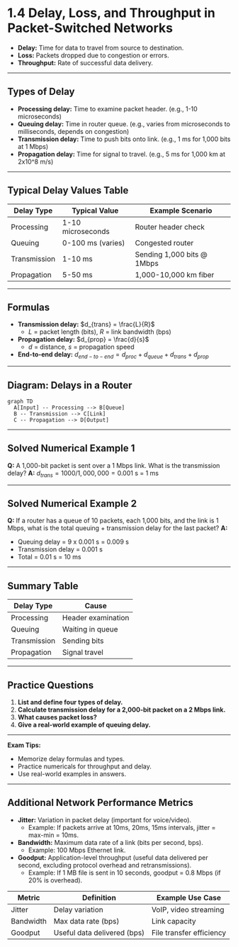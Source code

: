 # 1.4 Delay, Loss, and Throughput in Packet-Switched Networks

- **Delay:** Time for data to travel from source to destination.
- **Loss:** Packets dropped due to congestion or errors.
- **Throughput:** Rate of successful data delivery.

---

## Types of Delay
- **Processing delay:** Time to examine packet header. (e.g., 1-10 microseconds)
- **Queuing delay:** Time in router queue. (e.g., varies from microseconds to milliseconds, depends on congestion)
- **Transmission delay:** Time to push bits onto link. (e.g., 1 ms for 1,000 bits at 1 Mbps)
- **Propagation delay:** Time for signal to travel. (e.g., 5 ms for 1,000 km at 2x10^8 m/s)

---

## Typical Delay Values Table
| Delay Type    | Typical Value         | Example Scenario           |
|---------------|----------------------|---------------------------|
| Processing    | 1-10 microseconds    | Router header check       |
| Queuing       | 0-100 ms (varies)    | Congested router          |
| Transmission  | 1-10 ms              | Sending 1,000 bits @ 1Mbps|
| Propagation   | 5-50 ms              | 1,000-10,000 km fiber     |

---

## Formulas
- **Transmission delay:** $d_{trans} = \frac{L}{R}$
  - $L$ = packet length (bits), $R$ = link bandwidth (bps)
- **Propagation delay:** $d_{prop} = \frac{d}{s}$
  - $d$ = distance, $s$ = propagation speed
- **End-to-end delay:** $d_{end-to-end} = d_{proc} + d_{queue} + d_{trans} + d_{prop}$

---

## Diagram: Delays in a Router
```mermaid
graph TD
  A[Input] -- Processing --> B[Queue]
  B -- Transmission --> C[Link]
  C -- Propagation --> D[Output]
```

---

## Solved Numerical Example 1
**Q:** A 1,000-bit packet is sent over a 1 Mbps link. What is the transmission delay?
**A:** $d_{trans} = 1000/1,000,000 = 0.001$ s = 1 ms

---

## Solved Numerical Example 2
**Q:** If a router has a queue of 10 packets, each 1,000 bits, and the link is 1 Mbps, what is the total queuing + transmission delay for the last packet?
**A:**
- Queuing delay = 9 x 0.001 s = 0.009 s
- Transmission delay = 0.001 s
- Total = 0.01 s = 10 ms

---

## Summary Table
| Delay Type    | Cause                  |
|---------------|------------------------|
| Processing    | Header examination     |
| Queuing       | Waiting in queue       |
| Transmission  | Sending bits           |
| Propagation   | Signal travel          |

---

## Practice Questions
1. **List and define four types of delay.**
2. **Calculate transmission delay for a 2,000-bit packet on a 2 Mbps link.**
3. **What causes packet loss?**
4. **Give a real-world example of queuing delay.**

---

**Exam Tips:**
- Memorize delay formulas and types.
- Practice numericals for throughput and delay.
- Use real-world examples in answers.

---

## Additional Network Performance Metrics
- **Jitter:** Variation in packet delay (important for voice/video).
  - Example: If packets arrive at 10ms, 20ms, 15ms intervals, jitter = max-min = 10ms.
- **Bandwidth:** Maximum data rate of a link (bits per second, bps).
  - Example: 100 Mbps Ethernet link.
- **Goodput:** Application-level throughput (useful data delivered per second, excluding protocol overhead and retransmissions).
  - Example: If 1 MB file is sent in 10 seconds, goodput = 0.8 Mbps (if 20% is overhead).

| Metric     | Definition                        | Example Use Case         |
|------------|-----------------------------------|-------------------------|
| Jitter     | Delay variation                   | VoIP, video streaming   |
| Bandwidth  | Max data rate (bps)               | Link capacity           |
| Goodput    | Useful data delivered (bps)       | File transfer efficiency| 